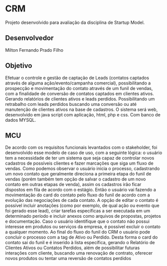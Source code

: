 # CRM
Projeto desenvolvido para avaliação da disciplina de Startup Model.

## Desenvolvedor
Milton Fernando Prado Filho

## Objetivo
Efetuar o controle e gestão de captação de Leads (contatos captados através de alguma ação/evento/campanha comercial), possibilitando a prospecção e movimentação do contato através de um funil de vendas, com a finalidade de conversão de contatos captados em clientes ativos. Gerando relatórios de clientes ativos e leads perdidos. Possibilitando um retrabalho com leads perdidos buscando uma conversão ou até manutenção de clientes ativos na base de cadastros.
O sistema será web, desenvolvido em java script com aplicação, html, php e css. Com banco de dados MYSQL.

## MCU
De acordo com os requisitos funcionais levantados com o stakeholder, foi desenvolvido esse modelo de caso de uso, com a seguinte lógica: o usuário tem a necessidade de ter um sistema que seja capaz de controlar novos cadastros de possíveis clientes e fazer marcações que siga um fluxo de vendas.
Como podemos observar o usuário inicia o processo, cadastrando um novo contato que geralmente direciona a primeira etapa do funil de vendas (porém também  tem opção de salvar o cadastro de um novo contato em outras etapas de venda), assim os cadastros irão ficar dispostos em fila de acordo com o estágio. Então o usuário vai fazendo a movimentação do card do contato pelo fluxo do funil de acordo com a evolução das negociações de cada contato. A opção de editar o contato é possível incluir anotações (como por exemplo, de qual ação ou evento que foi gerado esse lead), criar tarefas específicas a ser executada em um determinado período e incluir anexos como arquivos de propostas, projetos e documentação. Caso o usuário identifique que o contato não possui interesse em produtos ou serviços da empresa, é possível excluir o contato a qualquer momento.
Ao final do fluxo do funil do CRM o usuário pode concluir o processo com a tag de Ativo ou Perdido. Desta forma o card do contato sai do funil e é inserido à lista específica, gerando o Relatório de Clientes Ativos ou Contatos Perdidos, além de possibilitar futuras interações com cliente, buscando uma renovação de contrato, oferecer novos produtos ou tentar uma reversão de contatos perdidos

